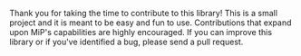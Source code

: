 Thank you for taking the time to contribute to this library!  This is a small project and it is meant to be easy and fun to use.  Contributions that expand upon MiP's capabilities are highly encouraged.  If you can improve this library or if you've identified a bug, please send a pull request.

